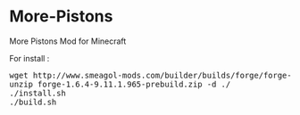 More-Pistons
============

More Pistons Mod for Minecraft
 
For install :

<pre>
wget http://www.smeagol-mods.com/builder/builds/forge/forge-1.6.4-9.11.1.965-prebuild.zip
unzip forge-1.6.4-9.11.1.965-prebuild.zip -d ./
./install.sh
./build.sh
</pre>
